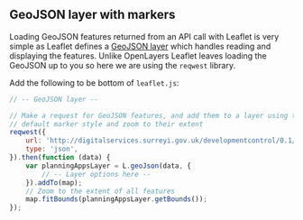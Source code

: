 ## GeoJSON layer with markers

Loading GeoJSON features returned from an API call with Leaflet is very simple as Leaflet defines a [GeoJSON layer](http://leafletjs.com/reference.html#geojson) which handles reading and displaying the features. Unlike OpenLayers Leaflet leaves loading the GeoJSON up to you so here we are using the `reqwest` library.

Add the following to be bottom of `leaflet.js`:

```javascript
// -- GeoJSON layer --

// Make a request for GeoJSON features, and add them to a layer using the
// default marker style and zoom to their extent
reqwest({
    url: 'http://digitalservices.surreyi.gov.uk/developmentcontrol/0.1/applications/search?status=live&gsscode=E07000214&status=live',
    type: 'json',
}).then(function (data) {
    var planningAppsLayer = L.geoJson(data, {
        // -- Layer options here --
    }).addTo(map);
    // Zoom to the extent of all features
    map.fitBounds(planningAppsLayer.getBounds());
});
```
